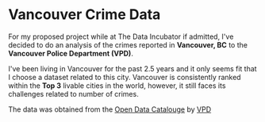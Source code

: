 # Vancouver Crime Data

For my proposed project while at The Data Incubator if admitted, I've decided to do an analysis of the crimes reported in **Vancouver, BC** to the **Vancouver Police Department (VPD)**.

I've been living in Vancouver for the past 2.5 years and it only seems fit that I choose a dataset related to this city. Vancouver is consistently ranked within the **Top 3** livable cities in the world, however, it still faces its challenges related to number of crimes.

The data was obtained from the [Open Data Catalouge](http://data.vancouver.ca/datacatalogue/crime-data.htm "Crime Data") by [VPD](http://vancouver.ca/police/ "Vancouver Police Department")
